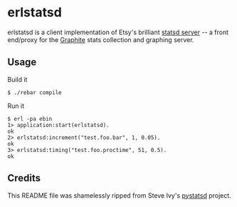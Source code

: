 erlstatsd
=========

erlstatsd is a client implementation of Etsy's brilliant [statsd server][statsd] -- a front end/proxy for the [Graphite][graphite] stats collection and graphing server.


Usage
-----

Build it

    $ ./rebar compile

Run it

    $ erl -pa ebin
    1> application:start(erlstatsd).
    ok
    2> erlstatsd:increment("test.foo.bar", 1, 0.05).
    ok
    3> erlstatsd:timing("test.foo.proctime", 51, 0.5).
    ok

Credits
-------
This README file was shamelessly ripped from Steve Ivy's [pystatsd][pystatsd] project.


[pystatsd]: https://github.com/sivy/py-statsd
[graphite]: http://graphite.wikidot.com
[statsd]: https://github.com/etsy/statsd
